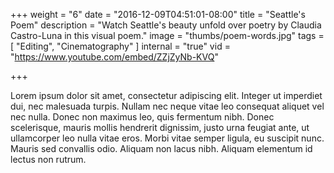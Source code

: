+++
weight = "6"
date = "2016-12-09T04:51:01-08:00"
title = "Seattle's Poem"
description = "Watch Seattle's beauty unfold over poetry by Claudia Castro-Luna in this visual poem."
image = "thumbs/poem-words.jpg"
tags = [ "Editing", "Cinematography" ]
internal = "true"
vid = "https://www.youtube.com/embed/ZZjZyNb-KVQ"

+++

Lorem ipsum dolor sit amet, consectetur adipiscing elit. Integer ut imperdiet dui, nec malesuada turpis. Nullam nec neque vitae leo consequat aliquet vel nec nulla. Donec non maximus leo, quis fermentum nibh. Donec scelerisque, mauris mollis hendrerit dignissim, justo urna feugiat ante, ut ullamcorper leo nulla vitae eros. Morbi vitae semper ligula, eu suscipit nunc. Mauris sed convallis odio. Aliquam non lacus nibh. Aliquam elementum id lectus non rutrum.

